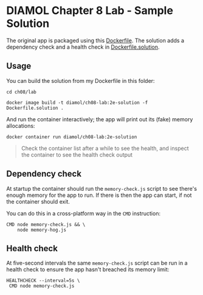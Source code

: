 # DIAMOL Chapter 8 Lab - Sample Solution

The original app is packaged using this [Dockerfile](./Dockerfile). The solution adds a dependency check and a health check in [Dockerfile.solution](./Dockerfile.solution).

## Usage

You can build the solution from my Dockerfile in this folder:

```
cd ch08/lab

docker image build -t diamol/ch08-lab:2e-solution -f Dockerfile.solution .
```

And run the container interactively; the app will print out its (fake) memory allocations:

```
docker container run diamol/ch08-lab:2e-solution
```

> Check the container list after a while to see the health, and inspect the container to see the health check output

## Dependency check

At startup the container should run the `memory-check.js` script to see there's enough memory for the app to run. If there is then the app can start, if not the container should exit.

You can do this in a cross-platform way in the `CMD` instruction:

```
CMD node memory-check.js && \
    node memory-hog.js
```

## Health check

At five-second intervals the same `memory-check.js` script can be run in a health check to ensure the app hasn't breached its memory limit:

```
HEALTHCHECK --interval=5s \
 CMD node memory-check.js
```

